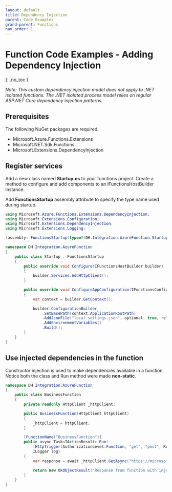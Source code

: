 ```yaml
---
layout: default
title: Dependency Injection
parent: Code Examples
grand-parent: Functions
nav_order: 1
---
```


# Function Code Examples - Adding Dependency Injection
{: .no_toc }

*Note: This custom dependency injection model does not apply to .NET 
isolated functions. The .NET isolated process model relies on regular 
ASP.NET Core dependency injection patterns.*

## Prerequisites

The following NuGet packages are required.

- Microsoft.Azure.Functions.Extensions
- Microsoft.NET.Sdk.Functions
- Microsoft.Extensions.DependencyInjection

## Register services

Add a new class named **Startup.cs** to your functions project. Create a 
method to configure and add components to an IFunctionsHostBuilder instance.  

Add **FunctionsStartup** assembly attribute to specify the type name 
used during startup.

``` csharp
using Microsoft.Azure.Functions.Extensions.DependencyInjection;
using Microsoft.Extensions.Configuration;
using Microsoft.Extensions.DependencyInjection;
using Microsoft.Extensions.Logging;

[assembly: FunctionsStartup(typeof(DH.Integration.AzureFunction.Startup))]

namespace DH.Integration.AzureFunction
{
    public class Startup : FunctionsStartup
    {
        public override void Configure(IFunctionsHostBuilder builder)
        {
            builder.Services.AddHttpClient();
        }

        public override void ConfigureAppConfiguration(IFunctionsConfigurationBuilder builder)
        {
            var context = builder.GetContext();

            builder.ConfigurationBuilder
                .SetBasePath(context.ApplicationRootPath)
                .AddJsonFile("local.settings.json", optional: true, reloadOnChange: true)
                .AddEnvironmentVariables()
                .Build();
        }
    }
}
```

## Use injected dependencies in the function

Constructor injection is used to make dependencies available in a 
function. Notice both the class and Run method were made **non-static**.

``` csharp
namespace DH.Integration.AzureFunction
{
    public class BusinessFunction
    {
        private readonly HttpClient _httpClient;

        public BusinessFunction(HttpClient httpClient)
        {
            _httpClient = httpClient;
        }

        [FunctionName("BusinessFunction")]
        public async Task<IActionResult> Run(
            [HttpTrigger(AuthorizationLevel.Function, "get", "post", Route = null)] HttpRequest req,
            ILogger log)
        {
            var response = await _httpClient.GetAsync("https://microsoft.com");

            return new OkObjectResult("Response from function with injected dependencies.");
        }
    }
}
```
